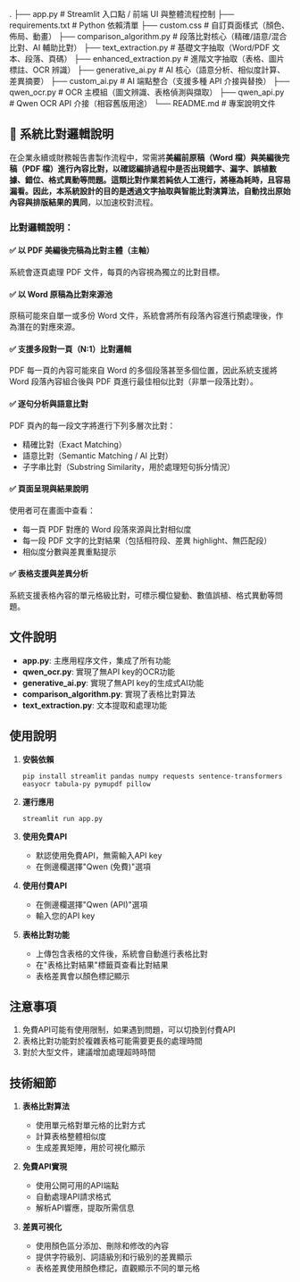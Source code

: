 .
├── app.py                   # Streamlit 入口點 / 前端 UI 與整體流程控制
├── requirements.txt         # Python 依賴清單
├── custom.css               # 自訂頁面樣式（顏色、佈局、動畫）
├── comparison_algorithm.py  # 段落比對核心（精確/語意/混合比對、AI 輔助比對）
├── text_extraction.py       # 基礎文字抽取（Word/PDF 文本、段落、頁碼）
├── enhanced_extraction.py   # 進階文字抽取（表格、圖片標註、OCR 辨識）
├── generative_ai.py         # AI 核心（語意分析、相似度計算、差異摘要）
├── custom_ai.py             # AI 端點整合（支援多種 API 介接與替換）
├── qwen_ocr.py              # OCR 主模組（圖文辨識、表格偵測與擷取）
├── qwen_api.py              # Qwen OCR API 介接（相容舊版用途）
└── README.md                # 專案說明文件

## 📘 系統比對邏輯說明

在企業永續或財務報告書製作流程中，常需將**美編前原稿（Word 檔）**與**美編後完稿（PDF 檔）**進行內容比對，以確認編排過程中是否出現錯字、漏字、誤植數據、錯位、格式異動等問題。這類比對作業若純依人工進行，將極為耗時，且容易漏看。因此，本系統設計的目的是**透過文字抽取與智能比對演算法，自動找出原始內容與排版結果的異同**，以加速校對流程。

### 比對邏輯說明：

#### ✅ 以 PDF 美編後完稿為比對主體（主軸）
系統會逐頁處理 PDF 文件，每頁的內容視為獨立的比對目標。

#### ✅ 以 Word 原稿為比對來源池
原稿可能來自單一或多份 Word 文件，系統會將所有段落內容進行預處理後，作為潛在的對應來源。

#### ✅ 支援多段對一頁（N:1）比對邏輯
PDF 每一頁的內容可能來自 Word 的多個段落甚至多個位置，因此系統支援將 Word 段落內容組合後與 PDF 頁進行最佳相似比對（非單一段落比對）。

#### ✅ 逐句分析與語意比對
PDF 頁內的每一段文字將進行下列多層次比對：
- 精確比對（Exact Matching）
- 語意比對（Semantic Matching / AI 比對）
- 子字串比對（Substring Similarity，用於處理短句拆分情況）

#### ✅ 頁面呈現與結果說明
使用者可在畫面中查看：
- 每一頁 PDF 對應的 Word 段落來源與比對相似度
- 每一段 PDF 文字的比對結果（包括相符段、差異 highlight、無匹配段）
- 相似度分數與差異重點提示

#### ✅ 表格支援與差異分析
系統支援表格內容的單元格級比對，可標示欄位變動、數值誤植、格式異動等問題。





## 文件說明

- **app.py**: 主應用程序文件，集成了所有功能
- **qwen_ocr.py**: 實現了無API key的OCR功能
- **generative_ai.py**: 實現了無API key的生成式AI功能
- **comparison_algorithm.py**: 實現了表格比對算法
- **text_extraction.py**: 文本提取和處理功能

## 使用說明

1. **安裝依賴**
   ```
   pip install streamlit pandas numpy requests sentence-transformers easyocr tabula-py pymupdf pillow
   ```

2. **運行應用**
   ```
   streamlit run app.py
   ```

3. **使用免費API**
   - 默認使用免費API，無需輸入API key
   - 在側邊欄選擇"Qwen (免費)"選項

4. **使用付費API**
   - 在側邊欄選擇"Qwen (API)"選項
   - 輸入您的API key

5. **表格比對功能**
   - 上傳包含表格的文件後，系統會自動進行表格比對
   - 在"表格比對結果"標籤頁查看比對結果
   - 表格差異會以顏色標記顯示

## 注意事項

1. 免費API可能有使用限制，如果遇到問題，可以切換到付費API
2. 表格比對功能對於複雜表格可能需要更長的處理時間
3. 對於大型文件，建議增加處理超時時間

## 技術細節

1. **表格比對算法**
   - 使用單元格對單元格的比對方式
   - 計算表格整體相似度
   - 生成差異矩陣，用於可視化顯示

2. **免費API實現**
   - 使用公開可用的API端點
   - 自動處理API請求格式
   - 解析API響應，提取所需信息

3. **差異可視化**
   - 使用顏色區分添加、刪除和修改的內容
   - 提供字符級別、詞語級別和行級別的差異顯示
   - 表格差異使用顏色標記，直觀顯示不同的單元格
